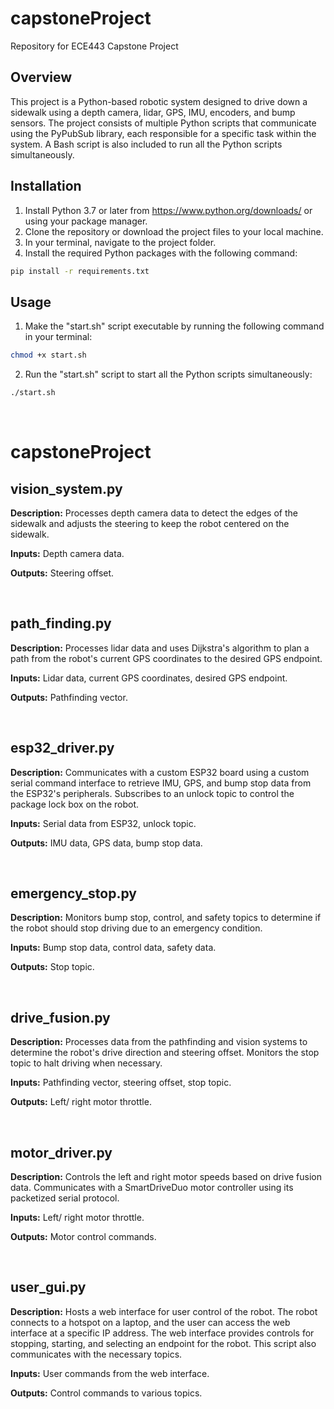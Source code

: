 # capstoneProject
Repository for ECE443 Capstone Project 

## Overview
This project is a Python-based robotic system designed to drive down a sidewalk using a depth camera, lidar, GPS, IMU, encoders, and bump sensors. The project consists of multiple Python scripts that communicate using the PyPubSub library, each responsible for a specific task within the system. A Bash script is also included to run all the Python scripts simultaneously.

## Installation
1. Install Python 3.7 or later from https://www.python.org/downloads/ or using your package manager.
2. Clone the repository or download the project files to your local machine.
3. In your terminal, navigate to the project folder.
4. Install the required Python packages with the following command:
```bash
pip install -r requirements.txt
```

## Usage
1. Make the "start.sh" script executable by running the following command in your terminal:
```bash
chmod +x start.sh
```
2. Run the "start.sh" script to start all the Python scripts simultaneously:
```bash
./start.sh
```

 <br>

# capstoneProject

## vision_system.py
**Description:** Processes depth camera data to detect the edges of the sidewalk and adjusts the steering to keep the robot centered on the sidewalk.

**Inputs:** Depth camera data.

**Outputs:** Steering offset.

<br>

## path_finding.py
**Description:** Processes lidar data and uses Dijkstra's algorithm to plan a path from the robot's current GPS coordinates to the desired GPS endpoint.

**Inputs:** Lidar data, current GPS coordinates, desired GPS endpoint.

**Outputs:** Pathfinding vector.

 <br>

## esp32_driver.py
**Description:** Communicates with a custom ESP32 board using a custom serial command interface to retrieve IMU, GPS, and bump stop data from the ESP32's peripherals. Subscribes to an unlock topic to control the package lock box on the robot.

**Inputs:** Serial data from ESP32, unlock topic.

**Outputs:** IMU data, GPS data, bump stop data.

 <br>

## emergency_stop.py
**Description:** Monitors bump stop, control, and safety topics to determine if the robot should stop driving due to an emergency condition.

**Inputs:** Bump stop data, control data, safety data.

**Outputs:** Stop topic.

 <br>

## drive_fusion.py
**Description:** Processes data from the pathfinding and vision systems to determine the robot's drive direction and steering offset. Monitors the stop topic to halt driving when necessary.

**Inputs:** Pathfinding vector, steering offset, stop topic.

**Outputs:** Left/ right motor throttle.

 <br>

## motor_driver.py
**Description:** Controls the left and right motor speeds based on drive fusion data. Communicates with a SmartDriveDuo motor controller using its packetized serial protocol.

**Inputs:** Left/ right motor throttle.

**Outputs:** Motor control commands.

 <br>

## user_gui.py
**Description:** Hosts a web interface for user control of the robot. The robot connects to a hotspot on a laptop, and the user can access the web interface at a specific IP address. The web interface provides controls for stopping, starting, and selecting an endpoint for the robot. This script also communicates with the necessary topics.

**Inputs:** User commands from the web interface.

**Outputs:** Control commands to various topics.